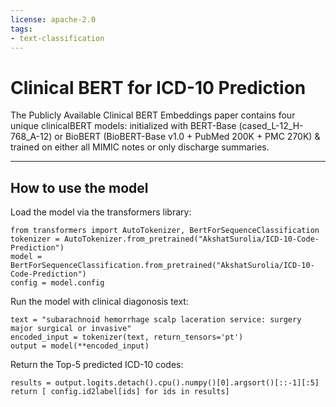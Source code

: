 ```yaml
---
license: apache-2.0
tags:
- text-classification
---
```


# Clinical BERT for ICD-10 Prediction

The Publicly Available Clinical BERT Embeddings paper contains four unique clinicalBERT models: initialized with BERT-Base (cased_L-12_H-768_A-12) or BioBERT (BioBERT-Base v1.0 + PubMed 200K + PMC 270K) & trained on either all MIMIC notes or only discharge summaries.  
 
---

## How to use the model

Load the model via the transformers library:

    from transformers import AutoTokenizer, BertForSequenceClassification
    tokenizer = AutoTokenizer.from_pretrained("AkshatSurolia/ICD-10-Code-Prediction")
    model = BertForSequenceClassification.from_pretrained("AkshatSurolia/ICD-10-Code-Prediction")
    config = model.config

Run the model with clinical diagonosis text:

    text = "subarachnoid hemorrhage scalp laceration service: surgery major surgical or invasive"
    encoded_input = tokenizer(text, return_tensors='pt')
    output = model(**encoded_input)

Return the Top-5 predicted ICD-10 codes:

    results = output.logits.detach().cpu().numpy()[0].argsort()[::-1][:5]
    return [ config.id2label[ids] for ids in results]